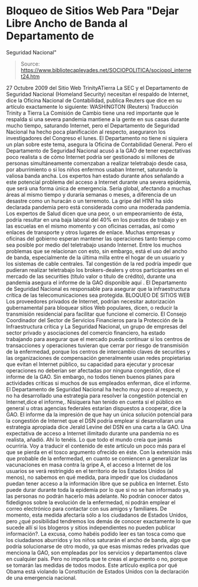 # Bloqueo de Sitios Web Para "Dejar Libre Ancho de Banda al Departamento de 
Seguridad Nacional"

> Source: https://www.bibliotecapleyades.net/SOCIOPOLITICA/sociopol_internet24.htm

27 Octubre 2009
del Sitio Web
TrinityATierra
La
SEC y el Departamento de Seguridad Nacional
(Homeland
Security) necesitan el respaldo de
Internet, dice la Oficina Nacional de Contabilidad,
publica Reuters que
dice en su artículo exactamente lo siguiente:
WASHINGTON (Reuters)
Traducción Trinity a Tierra
La Comisión de Cambio tiene una red importante que le
respalda si una severa pandemia mantiene a la gente en sus casas durante
mucho tiempo, saturando Internet, pero el Departamento de Seguridad Nacional
ha hecho poca planificación al respecto, aseguraron los investigadores del
Congreso el lunes.
El Departamento no tiene ni siquiera un plan sobre este tema, asegura la
Oficina de Contabilidad General.
Pero el Departamento de Seguridad Nacional acusó a la GAO de tener
expectativas poco realista s de cómo Internet podría ser gestionado si
millones de personas simultáneamente comenzaban a realizar teletrabajo desde
casa, por aburrimiento o si los niños enfermos usaban Internet, saturando la
valiosa banda ancha.
Los expertos han estado durante años señalando a este potencial problema del
acceso a Internet durante una severa epidemia, que será una forma única de
emergencia. Sería global, afectando a muchas áreas al mismo tiempo y duraría
semanas o meses, a diferencia de un desastre como un huracán o un terremoto.
La
gripe del H1N1 ha sido declarada pandemia pero está considerada como una
moderada pandemia. Los expertos de Salud dicen que una peor, o un
empeoramiento de ésta, podría resultar en una baja laboral del 40% en los
puestos de trabajo y en las escuelas en el mismo momento y con oficinas
cerradas, así como enlaces de transporte y otros lugares de enlace.
Muchas empresas y oficinas del gobierno esperan mantener las operaciones
tanto tiempo como sea posible por medio del teletrabajo usando Internet.
Entre los muchos problemas que se relacionan con esto, sin embargo, está el
uso del ancho de banda, especialmente de la última milla entre el hogar de
un usuario y los sistemas de cable centrales.
Tal congestión de la red podría impedir que pudieran realizar teletrabajo
los brokers-dealers y otros participantes en el mercado de las securities
(título
valor o título de crédito),
durante una pandemia asegura el informe de la GAO disponible
aquí .
El Departamento de Seguridad Nacional es responsable para asegurar que la
infraestructura crítica de las telecomunicaciones sea protegida.
BLOQUEO DE SITIOS WEB
Los proveedores privados de Internet, podrían necesitar autorización
gubernamental para bloquear sitios Web populares, dicen, o reducir la
transmisión residencial para facilitar que funcione el comercio.
El
Consejo Coordinador del Sector de Servicios Financieros para la
Protección de la Infraestructura crítica y La Seguridad Nacional, un
grupo de empresas del sector privado y asociaciones del comercio
financiero, ha estado trabajando para asegurar que el mercado pueda
continuar si los centros de transacciones y operaciones tuvieran que
cerrar por riesgo de transmisión de la enfermedad,
porque los centros de intercambio claves de
securities y las organizaciones
de compensación generalmente usan redes propietarias que evitan el Internet
público, su capacidad para ejecutar y procesar operaciones no deberían ser
afectadas por ninguna congestión, dice el informe de la GAO.
Sin embargo, no todos tienen buenos planes para actividades críticas si
muchos de sus empleados enferman, dice el informe.
El Departamento de Seguridad Nacional ha hecho muy poco al respecto, y no
ha desarrollado una estrategia para resolver la congestión potencial en
Internet,dice el informe,.
Nisiquera han tenido en cuenta si el
público en general u otras agencias federales estarían dispuestos a
cooperar, dice la GAO.
El informe da la impresión de que hay un única solución potencial para la
congestión de Internet que el DSN podría emplear si desarrollaran una
estrategia apropiada dice Jerald Levine del DSN en una carta a la GAO.
Una expectativa de acceso a Internet ilimitado durante una pandemia no es
realista, añadió.
Ahí lo tenéis. Lo que todo el mundo creía que jamás ocurriría.
Voy a traducir el contenido de este artículo un poco más para el que se
pierda en el tosco argumento ofrecido en éste.
Con la extensión más que probable de la enfermedad, en cuanto se comiencen a
generalizar las vacunaciones en masa contra la gripe A, el acceso a Internet
de los usuarios se verá restringido en el territorio de los Estados Unidos
(al menos), no sabemos en qué medida, para impedir que los ciudadanos puedan
tener acceso a la información libre que se publica en Internet.
Esto puede
durar durante toda la epidemia por lo que si no se han informado ya, las
personas no podrán hacerlo más adelante. No podrán conocer datos fidedignos
sobre la evolución de la enfermedad, ni podrán emplear el correo electrónico
para contactar con sus amigos y familiares.
De momento, esta medida
afectaría sólo a los ciudadanos de Estados Unidos, pero ¿qué posibilidad
tendremos los demás de conocer exactamente lo que sucede allí si los
blogeros y sitios independientes no pueden publicar información?.
La excusa,
como habéis podido leer es tan tosca como que los ciudadanos aburridos y los
niños saturarán el ancho de banda, algo que podría solucionarse de otro modo,
ya que esas mismas redes privadas que menciona la GAO, son empleadas por los
servicios y departamentos clave en cualquier país.
Pero no importa que te creas el argumento o no, porque se tomarán las
medidas de todos modos.
Este artículo explica por qué
Obama
está violando la Constitución de Estados
Unidos con la declaración de una emergencia nacional.
